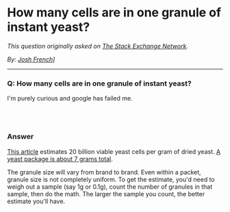 # How many cells are in one granule of instant yeast?

_This question originally asked on [The Stack Exchange Network](https://dba.stackexchange.com/q/105443)._

_By: [Josh French](https://dba.stackexchange.com/u/81271)]_
<br><hr>
### Q: How many cells are in one granule of instant yeast?
<p>I'm purely curious and google has failed me.</p>

<br><br>
### Answer 
<p><a href="http://www.mrmalty.com/calc/dry.html" rel="nofollow noreferrer">This article</a> estimates 20 billion viable yeast cells per gram of dried yeast. <a href="https://cooking.stackexchange.com/q/43882/45339">A yeast package is about 7 grams total</a>.</p>

<p>The granule size will vary from brand to brand. Even within a packet, granule size is not completely uniform. To get the estimate, you'd need to weigh out a sample (say 1g or 0.1g), count the number of granules in that sample, then do the math. The larger the sample you count, the better estimate you'll have.</p>

